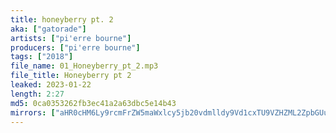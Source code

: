 ```yaml
---
title: honeyberry pt. 2
aka: ["gatorade"]
artists: ["pi'erre bourne"]
producers: ["pi'erre bourne"]
tags: ["2018"]
file_name: 01_Honeyberry_pt_2.mp3
file_title: Honeyberry pt 2
leaked: 2023-01-22
length: 2:27
md5: 0ca0353262fb3ec41a2a63dbc5e14b43
mirrors: ["aHR0cHM6Ly9rcmFrZW5maWxlcy5jb20vdmlldy9Vd1cxTU9VZHZML2ZpbGUuaHRtbA==", "aHR0cHM6Ly9kYnJlZS5vcmcvdi8xYzgyNmY="]
---
```

